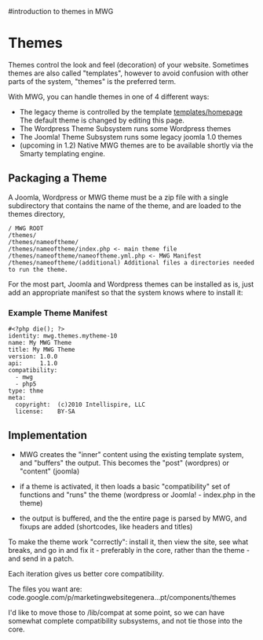 #introduction to themes in MWG

# Themes #

Themes control the look and feel (decoration) of your website.  Sometimes themes are also  called "templates", however to avoid confusion with other parts of the system, "themes" is the preferred term.

With MWG, you can handle themes in one of 4 different ways:
  * The legacy theme is controlled by the template [templates/homepage](http://code.google.com/p/marketingwebsitegenerator/source/browse/trunk/script/templates/main.html) The default theme is changed by editing this page.
  * The Wordpress Theme Subsystem runs some Wordpress themes
  * The Joomla! Theme Subsystem runs some legacy joomla 1.0 themes
  * (upcoming in 1.2) Native MWG themes are to be available shortly via the Smarty templating engine.


## Packaging a Theme ##
A Joomla, Wordpress or MWG theme must be a zip file with a single subdirectory that contains the name of the theme, and are loaded to the themes directory,
```
/ MWG ROOT
/themes/
/themes/nameoftheme/
/themes/nameoftheme/index.php <- main theme file
/themes/nameoftheme/nameoftheme.yml.php <- MWG Manifest
/themes/nameoftheme/(additional) Additional files a directories needed to run the theme. 
```

For the most part, Joomla and Wordpress themes can be installed as is, just add an appropriate manifest so that the system knows where to install it:


### Example Theme Manifest ###
```
#<?php die(); ?>
identity: mwg.themes.mytheme-10
name: My MWG Theme
title: My MWG Theme
version: 1.0.0
api:     1.1.0
compatibility:
  - mwg
  - php5
type: thme
meta:
  copyright:  (c)2010 Intellispire, LLC
  license:    BY-SA
```



## Implementation ##


  * MWG creates the "inner" content using the existing template system, and "buffers" the output. This becomes the "post" (wordpres) or "content" (joomla)

  * if a theme is activated, it then loads a basic "compatibility" set of functions and "runs" the theme (wordpress or Joomla! - index.php in the theme)

  * the output is buffered, and the the entire page is parsed by MWG, and fixups are added (shortcodes, like headers and titles)


To make the theme work "correctly": install it, then view the site, see what breaks, and go in and fix it - preferably in the core, rather than the theme - and send in a patch.

Each iteration gives us better core compatibility.

The files you want are:
code.google.com/p/marketingwebsitegenera...pt/components/themes

I'd like to move those to /lib/compat at some point, so we can have somewhat complete compatibility subsystems, and not tie those into the core.

